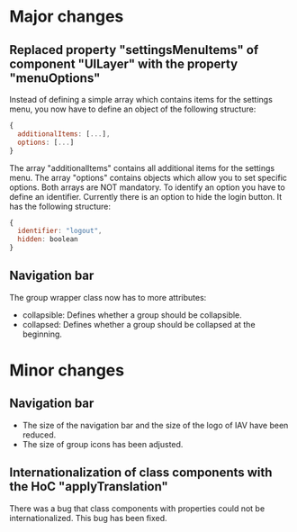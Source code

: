# Major changes
## Replaced property "settingsMenuItems" of component "UILayer" with the property "menuOptions"
Instead of defining a simple array which contains items for the settings menu, you now have to define an object of the following structure:
```javascript
{
  additionalItems: [...],
  options: [...]
}
```
The array "additionalItems" contains all additional items for the settings menu. The array "options" contains objects which allow you to set specific options. Both arrays are NOT mandatory. To identify an option you have to define an identifier. Currently there is an option to hide the login button. It has the following structure:
```javascript
{
  identifier: "logout",
  hidden: boolean
}
```
## Navigation bar
The group wrapper class now has to more attributes:
- collapsible: Defines whether a group should be collapsible.
- collapsed: Defines whether a group should be collapsed at the beginning.

# Minor changes
## Navigation bar
- The size of the navigation bar and the size of the logo of IAV have been reduced.
- The size of group icons has been adjusted.

## Internationalization of class components with the HoC "applyTranslation"
There was a bug that class components with properties could not be internationalized. This bug has been fixed.